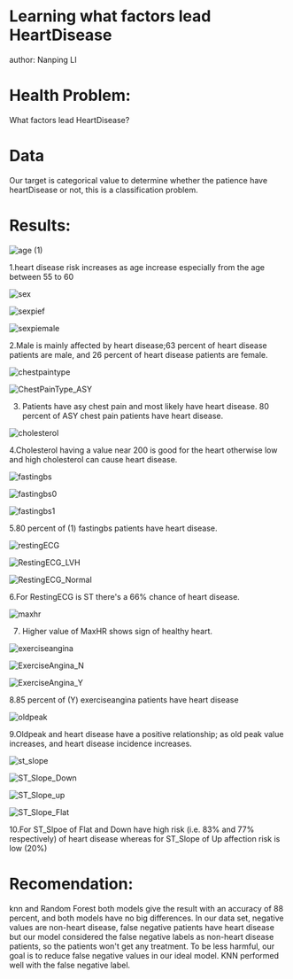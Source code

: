 # Learning what factors lead HeartDisease
author: Nanping LI

# Health Problem:
What factors lead HeartDisease?

# Data
Our target is categorical value to determine whether the patience have heartDisease or not, this is a classification problem.

# Results:

![age (1)](https://user-images.githubusercontent.com/79428800/188195630-e39b7325-012d-4341-b4a0-c2073e638f4e.png)


1.heart disease risk increases as age increase especially from the age between 55 to 60



![sex](https://user-images.githubusercontent.com/79428800/188196346-71da5ab9-ef9a-420b-88af-6fe4868bd884.png)

![sexpief](https://user-images.githubusercontent.com/79428800/188196357-a597f26f-967d-4a7e-95e7-21ee8a4f6041.png)

![sexpiemale](https://user-images.githubusercontent.com/79428800/188196368-ed905111-378c-4d43-8a33-f204b7736b78.png)

2.Male is mainly affected by heart disease;63 percent of heart disease patients are male, and 26 percent of heart disease patients are female.



![chestpaintype](https://user-images.githubusercontent.com/79428800/188196639-4b3bdfa4-1505-4edf-a068-9b55dd15e8e0.png)

![ChestPainType_ASY](https://user-images.githubusercontent.com/79428800/188196684-33be1701-a3e3-44e8-a75e-b11b9ab517b3.png)

3. Patients have asy chest pain and most likely have heart disease.
80 percent of ASY chest pain patients have heart disease.



![cholesterol](https://user-images.githubusercontent.com/79428800/188196458-76780bdf-9625-4b3c-821b-07616ac58cfb.png)

4.Cholesterol having a value near 200 is good for the heart otherwise low and high cholesterol can cause heart disease.



![fastingbs](https://user-images.githubusercontent.com/79428800/188197236-a56397c5-bd52-40a8-aa40-dd979ee09d93.png)

![fastingbs0](https://user-images.githubusercontent.com/79428800/188197273-076e6b75-f94a-4859-a78f-a631c64bfdff.png)

![fastingbs1](https://user-images.githubusercontent.com/79428800/188197298-3dac9d12-a0a9-4a68-baa5-719ada758b31.png)

5.80 percent of  (1) fastingbs patients have heart disease.



![restingECG](https://user-images.githubusercontent.com/79428800/188200263-b68c3e53-eade-4f06-ae5f-c96836254fdb.png)

![RestingECG_LVH](https://user-images.githubusercontent.com/79428800/188200283-1a45a7fa-cf59-46c4-a41e-f04f9bf721f8.png)

![RestingECG_Normal](https://user-images.githubusercontent.com/79428800/188200294-247dc2c4-1706-49e0-ab24-eda218ce93ee.png)

6.For RestingECG is ST there's a 66% chance of heart disease.



![maxhr](https://user-images.githubusercontent.com/79428800/188197500-3aa76b48-dfb1-4eb5-9c7d-eb21910c2d4e.png)

7. Higher value of MaxHR shows sign of healthy heart.



![exerciseangina](https://user-images.githubusercontent.com/79428800/188200427-9bae6cd0-a69d-4805-844c-a2feee0cbed0.png)

![ExerciseAngina_N](https://user-images.githubusercontent.com/79428800/188200446-496948f2-868e-43ab-84c5-03576e66a11c.png)

![ExerciseAngina_Y](https://user-images.githubusercontent.com/79428800/188200466-d2d5fff2-d292-4de2-a0dc-8207b34e3d55.png)

8.85 percent of (Y) exerciseangina patients have heart disease



![oldpeak](https://user-images.githubusercontent.com/79428800/188198331-23854b70-8934-4cda-bb59-735b3cece611.png)

9.Oldpeak and heart disease have a positive relationship; as old peak value increases, and heart disease incidence increases.



![st_slope](https://user-images.githubusercontent.com/79428800/188200585-01a7783c-bcc5-48e0-91a3-ef321d08248d.png)

![ST_Slope_Down](https://user-images.githubusercontent.com/79428800/188200595-2e2cc448-7577-45ea-baab-7587e6906736.png)

![ST_Slope_up](https://user-images.githubusercontent.com/79428800/188200612-3f2408d4-2fb7-4e58-bebd-3f75097f1372.png)

![ST_Slope_Flat](https://user-images.githubusercontent.com/79428800/188200603-bc4b9968-bcb0-4fe1-af7e-0d3cfd46aab3.png)

10.For ST_Slpoe of Flat and Down have high risk (i.e. 83% and 77% respectively) of heart disease whereas for ST_Slope of Up affection risk is low (20%)






# Recomendation:
knn and Random Forest both models give the result with an accuracy of 88 percent, and both models have no big differences. In our data set, negative values are non-heart disease, false negative patients have heart disease but our model considered the false negative labels as non-heart disease patients, so the patients won't get any treatment. To be less harmful, our goal is to reduce false negative values in our ideal model. KNN performed well with the false negative label.

